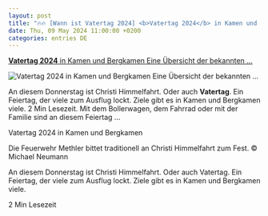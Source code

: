 ```yaml
---
layout: post
title: "🔥🔥 [Wann ist Vatertag 2024] <b>Vatertag 2024</b> in Kamen und Bergkamen Eine Übersicht der bekannten ..."
date: Thu, 09 May 2024 11:00:00 +0200
categories: entries DE
---
```

[<b>Vatertag 2024</b> in Kamen und Bergkamen Eine Übersicht der bekannten ...](https://www.ruhrnachrichten.de/bergkamen/vatertag-2024-in-kamen-und-bergkamen-uebersicht-festivitaeten-w877530-2001202289/)

![<b>Vatertag 2024</b> in Kamen und Bergkamen Eine Übersicht der bekannten ...](https://www.ruhrnachrichten.de/wp-content/uploads/2024/05/08/15/630_0900_3748678_Vatertag_6_KAS_METHL_FW_LG_Methler_Tag_-1312x656.jpg)

An diesem Donnerstag ist Christi Himmelfahrt. Oder auch <b>Vatertag</b>. Ein Feiertag, der viele zum Ausflug lockt. Ziele gibt es in Kamen und Bergkamen viele. 2 Min Lesezeit. Mit dem Bollerwagen, dem Fahrrad oder mit der Familie sind an diesem Feiertag ...

Vatertag 2024 in Kamen und Bergkamen

Die Feuerwehr Methler bittet traditionell an Christi Himmelfahrt zum Fest. © Michael Neumann

An diesem Donnerstag ist Christi Himmelfahrt. Oder auch Vatertag. Ein Feiertag, der viele zum Ausflug lockt. Ziele gibt es in Kamen und Bergkamen viele.

2 Min Lesezeit

